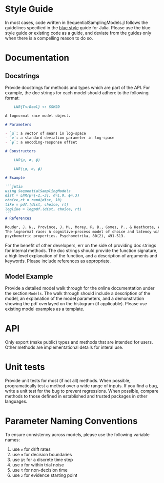 # Style Guide

In most cases, code written in SequentialSamplingModels.jl follows the guidelines specified in the [blue style](https://github.com/invenia/BlueStyle) guide for Julia. Please use the blue style guide or existing code as a guide, and deviate from the guides only when there is a compelling reason to do so.

# Documentation

## Docstrings

Provide docstrings for methods and types which are part of the API. For example, the doc strings for each model should adhere to the following format:

````markdown
    LNR{T<:Real} <: SSM2D

A lognormal race model object. 

# Parameters 

- `μ`: a vector of means in log-space
- `σ`: a standard deviation parameter in log-space
- `ϕ`: a encoding-response offset

# Constructors

    LNR(μ, σ, ϕ)

    LNR(;μ, σ, ϕ)

# Example

```julia
using SequentialSamplingModels
dist = LNR(μ=[-2,-3], σ=1.0, ϕ=.3)
choice,rt = rand(dist, 10)
like = pdf.(dist, choice, rt)
loglike = logpdf.(dist, choice, rt)
```
# References

Rouder, J. N., Province, J. M., Morey, R. D., Gomez, P., & Heathcote, A. (2015). 
The lognormal race: A cognitive-process model of choice and latency with desirable 
psychometric properties. Psychometrika, 80(2), 491-513.
````

For the benefit of other developers, err on the side of providing doc strings for internal methods. The doc strings should provide the function signature, a high level explanation of the function, and a description of arguments and keywords. Please include references as appropriate. 

## Model Example

Provide a detailed model walk through for the online documentation under the section `Models`. The walk through should include a description of the model, an explanation of the model parameters, and a demonstration showing the pdf overlayed on the histogram (if applicable). Please use existing model examples as a template. 

# API

Only export (make public) types and methods that are intended for users. Other methods are implementational details for interal use. 

# Unit tests

Provide unit tests for most (if not all) methods. When possible, programatically test a method over a wide range of inputs. If you find a bug, write a unit test for the bug to prevent regressions. When possible, compare methods to those defined in established and trusted packages in other languages.  

# Parameter Naming Conventions
To ensure consistency across models, please use the following variable names:

1. use `ν` for drift rates
2. use `α` for decision boundaries
3. use `Δt` for a discrete time step
4. use `σ` for within trial noise   
5. use `τ` for non-decision time
6. use `z` for evidence starting point